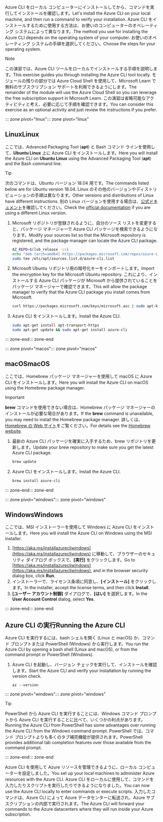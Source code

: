 <span data-ttu-id="c8486-101">Azure CLI をローカル コンピューターにインストールしてから、コマンドを実行してインストールを確認します。</span><span class="sxs-lookup"><span data-stu-id="c8486-101">Let's install the Azure CLI on your local machine, and then run a command to verify your installation.</span></span> <span data-ttu-id="c8486-102">Azure CLI をインストールするために使用する方法は、お使いのコンピューターのオペレーティング システムによって異なります。</span><span class="sxs-lookup"><span data-stu-id="c8486-102">The method you use for installing the Azure CLI depends on the operating system of your computer.</span></span> <span data-ttu-id="c8486-103">お使いのオペレーティング システムの手順を選択してください。</span><span class="sxs-lookup"><span data-stu-id="c8486-103">Choose the steps for your operating system.</span></span>

> [!NOTE]
> <span data-ttu-id="c8486-104">この演習では、Azure CLI ツールをローカルでインストールする手順を説明します。</span><span class="sxs-lookup"><span data-stu-id="c8486-104">This exercise guides you through installing the Azure CLI tool locally.</span></span> <span data-ttu-id="c8486-105">モジュールの残りの部分では Azure Cloud Shell を使用して、Microsoft Learn で無料のサブスクリプション サポートを利用できるようにします。</span><span class="sxs-lookup"><span data-stu-id="c8486-105">The remainder of the module will use the Azure Cloud Shell so you can leverage the free subscription support in Microsoft Learn.</span></span> <span data-ttu-id="c8486-106">この演習は省略可能なアクティビティと考え、必要に応じて手順を確認できます。</span><span class="sxs-lookup"><span data-stu-id="c8486-106">You can consider this exercise as an optional activity and just review the instructions if you prefer.</span></span>

<span data-ttu-id="c8486-107">::: zone pivot="linux"</span><span class="sxs-lookup"><span data-stu-id="c8486-107">::: zone pivot="linux"</span></span>

## <a name="linux"></a><span data-ttu-id="c8486-108">Linux</span><span class="sxs-lookup"><span data-stu-id="c8486-108">Linux</span></span>

<span data-ttu-id="c8486-109">ここでは、Advanced Packaging Tool (**apt**) と Bash コマンド ラインを使用して、**Ubuntu Linux** 上に Azure CLI をインストールします。</span><span class="sxs-lookup"><span data-stu-id="c8486-109">Here you will install the Azure CLI on **Ubuntu Linux** using the Advanced Packaging Tool (**apt**) and the Bash command line.</span></span>

> [!TIP]
> <span data-ttu-id="c8486-110">次のコマンドは、Ubuntu バージョン 18.04 用です。</span><span class="sxs-lookup"><span data-stu-id="c8486-110">The commands listed below are for Ubuntu version 18.04.</span></span> <span data-ttu-id="c8486-111">Linux のその他のバージョンやディストリビューションの手順は異なります。</span><span class="sxs-lookup"><span data-stu-id="c8486-111">Other versions and distributions of Linux have different instructions.</span></span> <span data-ttu-id="c8486-112">別の Linux バージョンを使用する場合は、[公式ドキュメント](https://docs.microsoft.com/cli/azure/install-azure-cli)を確認してください。</span><span class="sxs-lookup"><span data-stu-id="c8486-112">Check the [official documentation](https://docs.microsoft.com/cli/azure/install-azure-cli) if you are using a different Linux version.</span></span>

1. <span data-ttu-id="c8486-113">Microsoft リポジトリが登録されるように、自分のソース リストを変更すると、パッケージ マネージャーで Azure CLI パッケージを検索できるようになります。</span><span class="sxs-lookup"><span data-stu-id="c8486-113">Modify your sources list so that the Microsoft repository is registered, and the package manager can locate the Azure CLI package.</span></span>

    ```bash
    AZ_REPO=$(lsb_release -cs)
    echo "deb [arch=amd64] https://packages.microsoft.com/repos/azure-cli/ $AZ_REPO main" | \
    sudo tee /etc/apt/sources.list.d/azure-cli.list
    ```

1. <span data-ttu-id="c8486-114">Microsoft Ubuntu リポジトリ用の暗号化キーをインポートします。</span><span class="sxs-lookup"><span data-stu-id="c8486-114">Import the encryption key for the Microsoft Ubuntu repository.</span></span> <span data-ttu-id="c8486-115">これにより、インストールする Azure CLI パッケージが Microsoft から提供されていることをパッケージ マネージャーで確認できます。</span><span class="sxs-lookup"><span data-stu-id="c8486-115">This will allow the package manager to verify that the Azure CLI package you install comes from Microsoft.</span></span>

    ```bash
    curl https://packages.microsoft.com/keys/microsoft.asc | sudo apt-key add -
    ```

1. <span data-ttu-id="c8486-116">Azure CLI をインストールします。</span><span class="sxs-lookup"><span data-stu-id="c8486-116">Install the Azure CLI.</span></span>

    ```bash
    sudo apt-get install apt-transport-https
    sudo apt-get update && sudo apt-get install azure-cli
    ```

<span data-ttu-id="c8486-117">::: zone-end</span><span class="sxs-lookup"><span data-stu-id="c8486-117">::: zone-end</span></span>

<span data-ttu-id="c8486-118">::: zone pivot="macos"</span><span class="sxs-lookup"><span data-stu-id="c8486-118">::: zone pivot="macos"</span></span>

## <a name="macos"></a><span data-ttu-id="c8486-119">macOS</span><span class="sxs-lookup"><span data-stu-id="c8486-119">macOS</span></span>

<span data-ttu-id="c8486-120">ここでは、Homebrew パッケージ マネージャーを使用して macOS に Azure CLI をインストールします。</span><span class="sxs-lookup"><span data-stu-id="c8486-120">Here you will install the Azure CLI on macOS using the Homebrew package manager.</span></span>

> [!IMPORTANT]
> <span data-ttu-id="c8486-121">**brew** コマンドを使用できない場合は、Homebrew パッケージ マネージャーのインストールが必要な場合があります。</span><span class="sxs-lookup"><span data-stu-id="c8486-121">If the **brew** command is unavailable, you may need to install the Homebrew package manager.</span></span> <span data-ttu-id="c8486-122">詳しくは、[Homebrew の Web サイト](https://brew.sh/)をご覧ください。</span><span class="sxs-lookup"><span data-stu-id="c8486-122">For details see the [Homebrew website](https://brew.sh/).</span></span>

1. <span data-ttu-id="c8486-123">最新の Azure CLI パッケージを確実に入手するため、brew リポジトリを更新します。</span><span class="sxs-lookup"><span data-stu-id="c8486-123">Update your brew repository to make sure you get the latest Azure CLI package.</span></span>

    ```bash
    brew update
    ```

1. <span data-ttu-id="c8486-124">Azure CLI をインストールします。</span><span class="sxs-lookup"><span data-stu-id="c8486-124">Install the Azure CLI.</span></span>

    ```bash
    brew install azure-cli
    ```

<span data-ttu-id="c8486-125">::: zone-end</span><span class="sxs-lookup"><span data-stu-id="c8486-125">::: zone-end</span></span>

<span data-ttu-id="c8486-126">::: zone pivot="windows"</span><span class="sxs-lookup"><span data-stu-id="c8486-126">::: zone pivot="windows"</span></span>

## <a name="windows"></a><span data-ttu-id="c8486-127">Windows</span><span class="sxs-lookup"><span data-stu-id="c8486-127">Windows</span></span>

<span data-ttu-id="c8486-128">ここでは、MSI インストーラーを使用して Windows に Azure CLI をインストールします。</span><span class="sxs-lookup"><span data-stu-id="c8486-128">Here you will install the Azure CLI on Windows using the MSI installer.</span></span>

1. <span data-ttu-id="c8486-129">[https://aka.ms/installazurecliwindows](https://aka.ms/installazurecliwindows) に移動して、ブラウザーのセキュリティ ダイアログ ボックスで、**[実行]** をクリックします。</span><span class="sxs-lookup"><span data-stu-id="c8486-129">Go to [https://aka.ms/installazurecliwindows](https://aka.ms/installazurecliwindows), and in the browser security dialog box, click **Run**.</span></span>
1. <span data-ttu-id="c8486-130">インストーラーで、ライセンス条項に同意し、**[インストール]** をクリックします。</span><span class="sxs-lookup"><span data-stu-id="c8486-130">In the installer, accept the license terms, and then click **Install**.</span></span>
1. <span data-ttu-id="c8486-131">**[ユーザー アカウント制御]** ダイアログで、**[はい]** を選択します。</span><span class="sxs-lookup"><span data-stu-id="c8486-131">In the **User Account Control** dialog, select **Yes**.</span></span>

<span data-ttu-id="c8486-132">::: zone-end</span><span class="sxs-lookup"><span data-stu-id="c8486-132">::: zone-end</span></span>

## <a name="running-the-azure-cli"></a><span data-ttu-id="c8486-133">Azure CLI の実行</span><span class="sxs-lookup"><span data-stu-id="c8486-133">Running the Azure CLI</span></span>

<span data-ttu-id="c8486-134">Azure CLI を実行するには、bash シェルを開く (Linux と macOS) か、コマンド プロンプトまたは PowerShell (Windows) から実行します。</span><span class="sxs-lookup"><span data-stu-id="c8486-134">You run the Azure CLI by opening a bash shell (Linux and macOS), or from the command prompt or PowerShell (Windows).</span></span>

1. <span data-ttu-id="c8486-135">Azure CLI を起動し、バージョン チェックを実行して、インストールを確認します。</span><span class="sxs-lookup"><span data-stu-id="c8486-135">Start the Azure CLI and verify your installation by running the version check.</span></span>

    ```azurecli
    az --version
    ```

<span data-ttu-id="c8486-136">::: zone pivot="windows"</span><span class="sxs-lookup"><span data-stu-id="c8486-136">::: zone pivot="windows"</span></span>

> [!TIP]
> <span data-ttu-id="c8486-137">PowerShell から Azure CLI を実行することには、Windows コマンド プロンプトから Azure CLI を実行することに比べて、いくつかの利点があります。</span><span class="sxs-lookup"><span data-stu-id="c8486-137">Running the Azure CLI from PowerShell has some advantages over running the Azure CLI from the Windows command prompt.</span></span> <span data-ttu-id="c8486-138">PowerShell では、コマンド プロンプトよりも多くのタブ補完機能が提供されます。</span><span class="sxs-lookup"><span data-stu-id="c8486-138">PowerShell provides additional tab completion features over those available from the command prompt.</span></span>

<span data-ttu-id="c8486-139">::: zone-end</span><span class="sxs-lookup"><span data-stu-id="c8486-139">::: zone-end</span></span>

<span data-ttu-id="c8486-140">Azure CLI を使用して Azure リソースを管理できるように、ローカル コンピューターを設定しました。</span><span class="sxs-lookup"><span data-stu-id="c8486-140">You set up your local machines to administer Azure resources with the Azure CLI.</span></span> <span data-ttu-id="c8486-141">Azure CLI をローカルに使用して、コマンドを入力したりスクリプトを実行したりできるようになりました。</span><span class="sxs-lookup"><span data-stu-id="c8486-141">You can now use the Azure CLI locally to enter commands or execute scripts.</span></span> <span data-ttu-id="c8486-142">入力したコマンドは、Azure CLI によって Azure データセンターに転送され、Azure サブスクリプションの内部で実行されます。</span><span class="sxs-lookup"><span data-stu-id="c8486-142">The Azure CLI will forward your commands to the Azure datacenters where they will run inside your Azure subscription.</span></span>